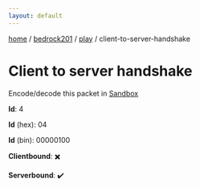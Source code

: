 ```yaml
---
layout: default
---
```


[home](/)  /  [bedrock201](/protocol/bedrock201)  /  [play](/protocol/bedrock201/play)  /  client-to-server-handshake

# Client to server handshake

Encode/decode this packet in [Sandbox](../../../sandbox/bedrock201#Play.ClientToServerHandshake)

**Id**: 4

**Id** (hex): 04

**Id** (bin): 00000100

**Clientbound**: ✖️

**Serverbound**: ✔️
